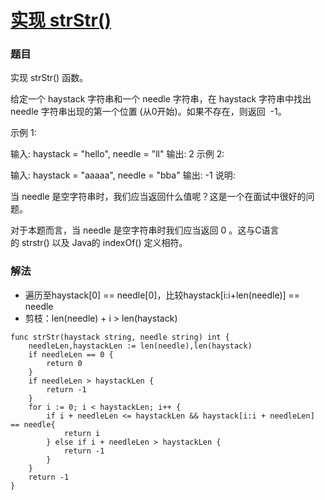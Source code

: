# [实现 strStr()](https://leetcode-cn.com/problems/implement-strstr/)

### 题目
实现 strStr() 函数。

给定一个 haystack 字符串和一个 needle 字符串，在 haystack 字符串中找出 needle 字符串出现的第一个位置 (从0开始)。如果不存在，则返回  -1。

示例 1:

输入: haystack = "hello", needle = "ll"
输出: 2
示例 2:

输入: haystack = "aaaaa", needle = "bba"
输出: -1
说明:

当 needle 是空字符串时，我们应当返回什么值呢？这是一个在面试中很好的问题。

对于本题而言，当 needle 是空字符串时我们应当返回 0 。这与C语言的 strstr() 以及 Java的 indexOf() 定义相符。

### 解法

* 遍历至haystack[0] == needle[0]，比较haystack[i:i+len(needle)] == needle
* 剪枝：len(needle) + i > len(haystack)
     
```
func strStr(haystack string, needle string) int {
	needleLen,haystackLen := len(needle),len(haystack)
	if needleLen == 0 {
		return 0
	}
	if needleLen > haystackLen {
		return -1
	}
	for i := 0; i < haystackLen; i++ {
		if i + needleLen <= haystackLen && haystack[i:i + needleLen] == needle{
			return i
		} else if i + needleLen > haystackLen {
			return -1
		}
	}
	return -1
}
```